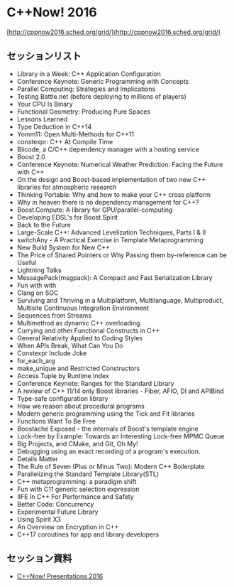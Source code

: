 # C++Now! 2016
[http://cppnow2016.sched.org/grid/](http://cppnow2016.sched.org/grid/)

## セッションリスト
- Library in a Week: C++ Application Configuration
- Conference Keynote: Generic Programming with Concepts
- Parallel Computing: Strategies and Implications
- Testing Battle.net (before deploying to millions of players)
- Your CPU Is Binary
- Functional Geometry: Producing Pure Spaces
- Lessons Learned
- Type Deduction in C++14
- Yomm11: Open Multi-Methods for C++11
- constexpr: C++ At Compile Time
- Biicode, a C/C++ dependency manager with a hosting service
- Boost 2.0
- Conference Keynote: Numerical Weather Prediction: Facing the Future with C++
- On the design and Boost-based implementation of two new C++ libraries for atmospheric research
- Thinking Portable: Why and how to make your C++ cross platform
- Why in heaven there is no dependency management for C++?
- Boost.Compute: A library for GPU/parallel-computing
- Developing EDSL's for Boost.Spirit
- Back to the Future
- Large-Scale C++: Advanced Levelization Techniques, Parts I & II
- switchAny - A Practical Exercise in Template Metaprogramming
- New Build System for New C++
- The Price of Shared Pointers or Why Passing them by-reference can be Useful
- Lightning Talks
- MessagePack(msgpack): A Compact and Fast Serialization Library
- Fun with with
- Clang on SOC
- Surviving and Thriving in a Multiplatform, Multilanguage, Multiproduct, Multisite Continuous Integration Environment
- Sequences from Streams
- Multimethod as dynamic C++ overloading.
- Currying and other Functional Constructs in C++
- General Relativity Applied to Coding Styles
- When APIs Break, What Can You Do
- Constexpr Include Joke
- for_each_arg
- make_unique and Restricted Constructors
- Access Tuple by Runtime Index
- Conference Keynote: Ranges for the Standard Library
- A review of C++ 11/14 only Boost libraries - Fiber, AFIO, DI and APIBind
- Type-safe configuration library
- How we reason about procedural programs
- Modern generic programming using the Tick and Fit libraries
- Functions Want To Be Free
- Boostache Exposed - the internals of Boost's template engine
- Lock-free by Example: Towards an Interesting Lock-free MPMC Queue
- Big Projects, and CMake, and Git, Oh My!
- Debugging using an exact recording of a program's execution.
- Details Matter
- The Rule of Seven (Plus or Minus Two): Modern C++ Boilerplate
- Parallelizing the Standard Template Library(STL)
- C++ metaprogramming: a paradigm shift
- Fun with C11 generic selection expression
- IIFE In C++ For Performance and Safety
- Better Code: Concurrency
- Experimental Future Library
- Using Spirit X3
- An Overview on Encryption in C++
- C++17 coroutines for app and library developers

## セッション資料
- [C++Now! Presentations 2016](https://github.com/boostcon/cppnow_presentations_2016)
